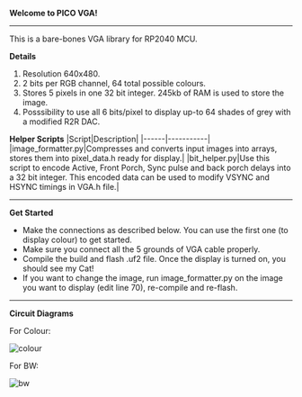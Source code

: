 **Welcome to PICO VGA!**
***
This is a bare-bones VGA library for RP2040 MCU.

**Details**
  1. Resolution 640x480.
  2. 2 bits per RGB channel, 64 total possible colours.
  3. Stores 5 pixels in one 32 bit integer. 245kb of RAM is used to store the image.
  4. Posssibility to use all 6 bits/pixel to display up-to 64 shades of grey with a modified R2R DAC.

**Helper Scripts**
  |Script|Description|
  |------|-----------|
  |image_formatter.py|Compresses and converts input images into arrays, stores them into pixel_data.h ready for display.|
  |bit_helper.py|Use this script to encode Active, Front Porch, Sync pulse and back porch delays into a 32 bit integer. This encoded data can be used to modify VSYNC and HSYNC timings in VGA.h file.|
***
**Get Started**
- Make the connections as described below. You can use the first one (to display colour) to get started.
- Make sure you connect all the 5 grounds of VGA cable properly. 
- Compile the build and flash .uf2 file. Once the display is turned on, you should see my Cat!
- If you want to change the image, run image_formatter.py on the image you want to display (edit line 70), re-compile and re-flash. 

***
**Circuit Diagrams**

For Colour:

![colour](https://github.com/user-attachments/assets/099d034e-4036-4e2f-a5af-6022b92bd5de)

For BW:

![bw](https://github.com/user-attachments/assets/fc036431-00d5-4ef7-bfc5-32a597be5d0e)
